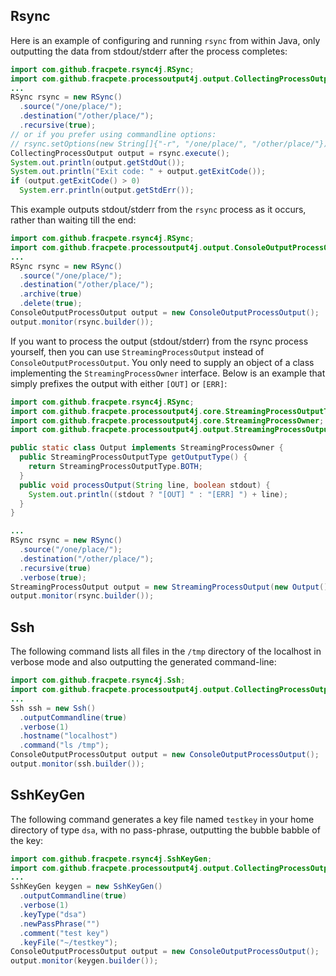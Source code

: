 ## Rsync

Here is an example of configuring and running `rsync` from within Java, only 
outputting the data from stdout/stderr after the process completes: 

```java
import com.github.fracpete.rsync4j.RSync;
import com.github.fracpete.processoutput4j.output.CollectingProcessOutput;
...
RSync rsync = new RSync()
  .source("/one/place/");
  .destination("/other/place/");
  .recursive(true);
// or if you prefer using commandline options:
// rsync.setOptions(new String[]{"-r", "/one/place/", "/other/place/"});
CollectingProcessOutput output = rsync.execute();
System.out.println(output.getStdOut());
System.out.println("Exit code: " + output.getExitCode());
if (output.getExitCode() > 0)
  System.err.println(output.getStdErr());
```

This example outputs stdout/stderr from the `rsync` process as it occurs, 
rather than waiting till the end:

```java
import com.github.fracpete.rsync4j.RSync;
import com.github.fracpete.processoutput4j.output.ConsoleOutputProcessOutput;
...
RSync rsync = new RSync()
  .source("/one/place/");
  .destination("/other/place/");
  .archive(true)
  .delete(true);
ConsoleOutputProcessOutput output = new ConsoleOutputProcessOutput();
output.monitor(rsync.builder());
```

If you want to process the output (stdout/stderr) from the rsync process
yourself, then you can use `StreamingProcessOutput` instead of 
`ConsoleOutputProcessOutput`. You only need to supply an object of a class
implementing the `StreamingProcessOwner` interface. Below is an example
that simply prefixes the output with either `[OUT]` or `[ERR]`: 

```java
import com.github.fracpete.rsync4j.RSync;
import com.github.fracpete.processoutput4j.core.StreamingProcessOutputType;
import com.github.fracpete.processoutput4j.core.StreamingProcessOwner;
import com.github.fracpete.processoutput4j.output.StreamingProcessOutput;

public static class Output implements StreamingProcessOwner {
  public StreamingProcessOutputType getOutputType() {
    return StreamingProcessOutputType.BOTH;
  }
  public void processOutput(String line, boolean stdout) {
    System.out.println((stdout ? "[OUT] " : "[ERR] ") + line);
  }
}

...
RSync rsync = new RSync()
  .source("/one/place/");
  .destination("/other/place/");
  .recursive(true)
  .verbose(true);
StreamingProcessOutput output = new StreamingProcessOutput(new Output());
output.monitor(rsync.builder());
```

## Ssh

The following command lists all files in the `/tmp` directory of the localhost
in verbose mode and also outputting the generated command-line:

```java
import com.github.fracpete.rsync4j.Ssh;
import com.github.fracpete.processoutput4j.output.CollectingProcessOutput;
...
Ssh ssh = new Ssh()
  .outputCommandline(true)
  .verbose(1)
  .hostname("localhost")
  .command("ls /tmp");
ConsoleOutputProcessOutput output = new ConsoleOutputProcessOutput();
output.monitor(ssh.builder());
```

## SshKeyGen

The following command generates a key file named `testkey` in your home 
directory of type `dsa`, with no pass-phrase, outputting the bubble babble 
of the key:

```java
import com.github.fracpete.rsync4j.SshKeyGen;
import com.github.fracpete.processoutput4j.output.CollectingProcessOutput;
...
SshKeyGen keygen = new SshKeyGen()
  .outputCommandline(true)
  .verbose(1)
  .keyType("dsa")
  .newPassPhrase("")
  .comment("test key")
  .keyFile("~/testkey");
ConsoleOutputProcessOutput output = new ConsoleOutputProcessOutput();
output.monitor(keygen.builder());
```
